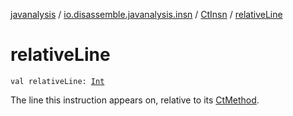 [javanalysis](../../index.md) / [io.disassemble.javanalysis.insn](../index.md) / [CtInsn](index.md) / [relativeLine](./relative-line.md)

# relativeLine

`val relativeLine: `[`Int`](https://kotlinlang.org/api/latest/jvm/stdlib/kotlin/-int/index.html)

The line this instruction appears on, relative to its [CtMethod](#).

